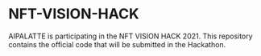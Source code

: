 # NFT-VISION-HACK
AIPALATTE is participating in the NFT VISION HACK 2021. This repository contains the official code that will be submitted in the Hackathon.
